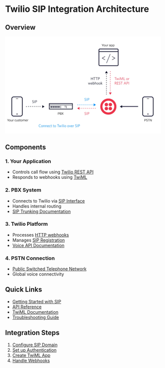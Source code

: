 # Twilio SIP Integration Architecture

## Overview
![Twilio SIP Architecture](../assets/twilio-sip-diagram.png)

## Components

### 1. Your Application
- Controls call flow using [Twilio REST API](https://www.twilio.com/docs/usage/api)
- Responds to webhooks using [TwiML](https://www.twilio.com/docs/voice/twiml)

### 2. PBX System
- Connects to Twilio via [SIP Interface](https://www.twilio.com/docs/voice/sip)
- Handles internal routing
- [SIP Trunking Documentation](https://www.twilio.com/docs/voice/sip/sip-trunking)

### 3. Twilio Platform
- Processes [HTTP webhooks](https://www.twilio.com/docs/usage/webhooks)
- Manages [SIP Registration](https://www.twilio.com/docs/voice/sip/registering)
- [Voice API Documentation](https://www.twilio.com/docs/voice/api)

### 4. PSTN Connection
- [Public Switched Telephone Network](https://www.twilio.com/docs/glossary/what-is-pstn)
- Global voice connectivity

## Quick Links
- [Getting Started with SIP](https://www.twilio.com/docs/voice/sip/getting-started)
- [API Reference](https://www.twilio.com/docs/voice/api/getting-started)
- [TwiML Documentation](https://www.twilio.com/docs/voice/twiml)
- [Troubleshooting Guide](https://www.twilio.com/docs/voice/troubleshooting)

## Integration Steps
1. [Configure SIP Domain](https://www.twilio.com/docs/voice/sip/domains)
2. [Set up Authentication](https://www.twilio.com/docs/voice/sip/authentication)
3. [Create TwiML App](https://www.twilio.com/docs/usage/tutorials/how-to-create-twiml-app)
4. [Handle Webhooks](https://www.twilio.com/docs/usage/webhooks/voice-webhooks)
